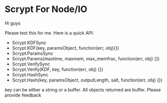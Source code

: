 # Scrypt For Node/IO

Hi guys

Please test this for me. Here is a quick API:

 * Scrypt.KDFSync
 * Scrypt.KDF(key, paramsObject, function(err, obj){})
 * Scrypt.ParamsSync
 * Scrypt.Params(maxtime, maxmem, max_memfrac, function(err, obj) {})
 * Scrypt.VerifySync
 * Scrypt.Verify(KDF, key, function(err, obj) {})
 * Scrypt.HashSync
 * Scrypt.Hash(key, paramsObject, outputLength, salt, function(err, obj) {})

key can be either a string or a buffer. All objects returned are buffer. Please provide feedback
